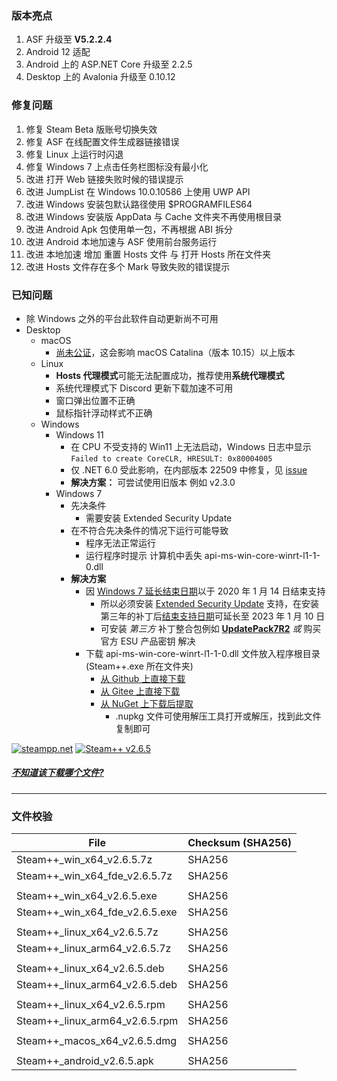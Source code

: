 ### 版本亮点
1. ASF 升级至 **V5.2.2.4**
2. Android 12 适配
3. Android 上的 ASP.NET Core 升级至 2.2.5
4. Desktop 上的 Avalonia 升级至 0.10.12

### 修复问题
1. 修复 Steam Beta 版账号切换失效
2. 修复 ASF 在线配置文件生成器链接错误
3. 修复 Linux 上运行时闪退
4. 修复 Windows 7 上点击任务栏图标没有最小化
5. 改进 打开 Web 链接失败时候的错误提示
6. 改进 JumpList 在 Windows 10.0.10586 上使用 UWP API
7. 改进 Windows 安装包默认路径使用 $PROGRAMFILES64
8. 改进 Windows 安装版 AppData 与 Cache 文件夹不再使用根目录
9. 改进 Android Apk 包使用单一包，不再根据 ABI 拆分
10. 改进 Android 本地加速与 ASF 使用前台服务运行
11. 改进 本地加速 增加 重置 Hosts 文件 与 打开 Hosts 所在文件夹
12. 改进 Hosts 文件存在多个 Mark 导致失败的错误提示

### 已知问题
- 除 Windows 之外的平台此软件自动更新尚不可用
- Desktop 
	- macOS
		- [尚未公证](https://support.apple.com/zh-cn/guide/mac-help/mh40616/10.15/mac/10.15)，这会影响 macOS Catalina（版本 10.15）以上版本
	- Linux
		- **Hosts 代理模式**可能无法配置成功，推荐使用**系统代理模式**
		- 系统代理模式下 Discord 更新下载加速不可用
		- 窗口弹出位置不正确
		- 鼠标指针浮动样式不正确
	- Windows
		- Windows 11 
			- 在 CPU 不受支持的 Win11 上无法启动，Windows 日志中显示 ```Failed to create CoreCLR, HRESULT: 0x80004005```
			- 仅 .NET 6.0 受此影响，在内部版本 22509 中修复，见 [issue](https://github.com/dotnet/core/issues/6733)
			- **解决方案：** 可尝试使用旧版本 例如 v2.3.0
		- Windows 7
			- 先决条件
				- 需要安装 Extended Security Update
			- 在不符合先决条件的情况下运行可能导致
				- 程序无法正常运行
				- 运行程序时提示 计算机中丢失 api-ms-win-core-winrt-l1-1-0.dll
			- **解决方案**
				- 因 [Windows 7 延长结束日期](https://support.microsoft.com/zh-cn/windows/windows-7-%E6%94%AF%E6%8C%81%E4%BA%8E-2020-%E5%B9%B4-1-%E6%9C%88-14-%E6%97%A5%E7%BB%88%E6%AD%A2-b75d4580-2cc7-895a-2c9c-1466d9a53962)以于 2020 年 1 月 14 日结束支持
					- 所以必须安装 [Extended Security Update](https://docs.microsoft.com/zh-cn/troubleshoot/windows-client/windows-7-eos-faq/windows-7-extended-security-updates-faq) 支持，在安装第三年的补丁后[结束支持日期](https://docs.microsoft.com/zh-cn/lifecycle/products/windows-7)可延长至 2023 年 1 月 10 日
					- 可安装 *第三方* 补丁整合包例如 **[UpdatePack7R2](https://cn.bing.com/search?q=UpdatePack7R2)** *或* 购买官方 ESU 产品密钥 解决
				- 下载 api-ms-win-core-winrt-l1-1-0.dll 文件放入程序根目录(Steam++.exe 所在文件夹)
					- [从 Github 上直接下载](https://github.com/BeyondDimension/SteamTools/raw/develop/references/runtime.win7-x64.Microsoft.NETCore.Windows.ApiSets/api-ms-win-core-winrt-l1-1-0.dll)
					- [从 Gitee 上直接下载](https://gitee.com/rmbgame/SteamTools/raw/develop/references/runtime.win7-x64.Microsoft.NETCore.Windows.ApiSets/api-ms-win-core-winrt-l1-1-0.dll)
					- [从 NuGet 上下载后提取](https://www.nuget.org/api/v2/package/runtime.win7-x64.Microsoft.NETCore.Windows.ApiSets/1.0.1)
						- .nupkg 文件可使用解压工具打开或解压，找到此文件复制即可

[![steampp.net](https://img.shields.io/badge/WebSite-steampp.net-brightgreen.svg?style=flat-square&color=61dafb)](https://steampp.net)
[![Steam++ v2.6.5](https://img.shields.io/badge/Steam++-v2.6.5-brightgreen.svg?style=flat-square&color=512bd4)]()
  
  
##### [不知道该下载哪个文件?](./download-guide.md)
---

### 文件校验
|  File  | Checksum (SHA256)  |
|  ----  |  ----  |
| Steam++_win_x64_v2.6.5.7z  | SHA256 |
| Steam++_win_x64_fde_v2.6.5.7z  | SHA256 |
| | |
| Steam++_win_x64_v2.6.5.exe  | SHA256 |
| Steam++_win_x64_fde_v2.6.5.exe  | SHA256 |
| | |
| Steam++_linux_x64_v2.6.5.7z  | SHA256 |
| Steam++_linux_arm64_v2.6.5.7z  | SHA256 |
| | |
| Steam++_linux_x64_v2.6.5.deb  | SHA256 |
| Steam++_linux_arm64_v2.6.5.deb  | SHA256 |
| | |
| Steam++_linux_x64_v2.6.5.rpm  | SHA256 |
| Steam++_linux_arm64_v2.6.5.rpm  | SHA256 |
| | |
| Steam++_macos_x64_v2.6.5.dmg  | SHA256 |
| | |
| Steam++_android_v2.6.5.apk  | SHA256 |
